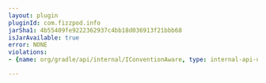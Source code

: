 ```yaml
---
layout: plugin
pluginId: com.fizzpod.info
jarSha1: 4b55409fe9222362937c4bb18d036913f21bbb68
isJarAvailable: true
error: NONE
violations:
- {name: org/gradle/api/internal/IConventionAware, type: internal-api-usage}

---
```


